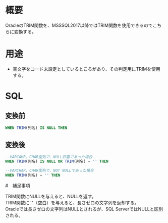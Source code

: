 # 概要

OracleのTRIM関数を、MSSSQL2017以降ではTRIM関数を使用できるのでこちらに変換する。

# 用途

* 空文字をコード未設定としているところがあり、その判定用にTRIMを使用する。

# SQL

## 変換前

```SQL
WHEN TRIM(列名) IS NULL THEN
```

## 変換後

```SQL
--VARCAHR、CHAR型列で、NULL許容であった場合
WHEN TRIM(列名) IS NULL OR TRIM(列名) = '' THEN
```

```SQL
--VARCHAR、CHAR型列で、NOT NULLであった場合
WHEN TRIM(列名) = '' THEN
```

#　補足事項

TRIM関数にNULLを与えると、NULLを返す。  
TRIM関数に' '（空白）を与えると、長さゼロの文字列を返却する。  
Oracleでは長さゼロの文字列はNULLとされるが、SQL ServerではNULLと区別される。
